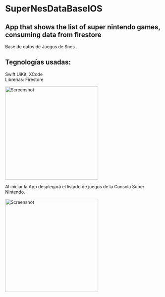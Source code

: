 # SuperNesDataBaseIOS
## App that shows the list of super nintendo games, consuming data from firestore
 

Base de datos de Juegos de Snes .


## Tegnologías usadas:
Swift UiKit, XCode<br>
Librerías: Firestore


<img src="https://github.com/Solidlucho83/SuperNesDataBaseIOS/assets/52086707/88455679-0a56-46fc-b091-675d94e46bb5" alt="Screenshot" style="width:300px;"/>


Al iniciar la App desplegará el listado de juegos de la Consola Super Nintendo. 

<img src="https://github.com/Solidlucho83/SuperNesDataBaseIOS/assets/52086707/2deaa212-5cbc-4ba0-860c-fc53ac4ca71f" alt="Screenshot" style="width:300px;"/>
